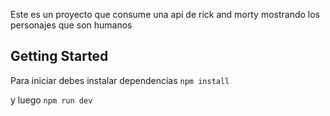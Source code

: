 Este es un proyecto que consume una api de rick and morty mostrando los personajes que son humanos

## Getting Started

Para iniciar debes instalar dependencias
`npm install`

y luego `npm run dev`
